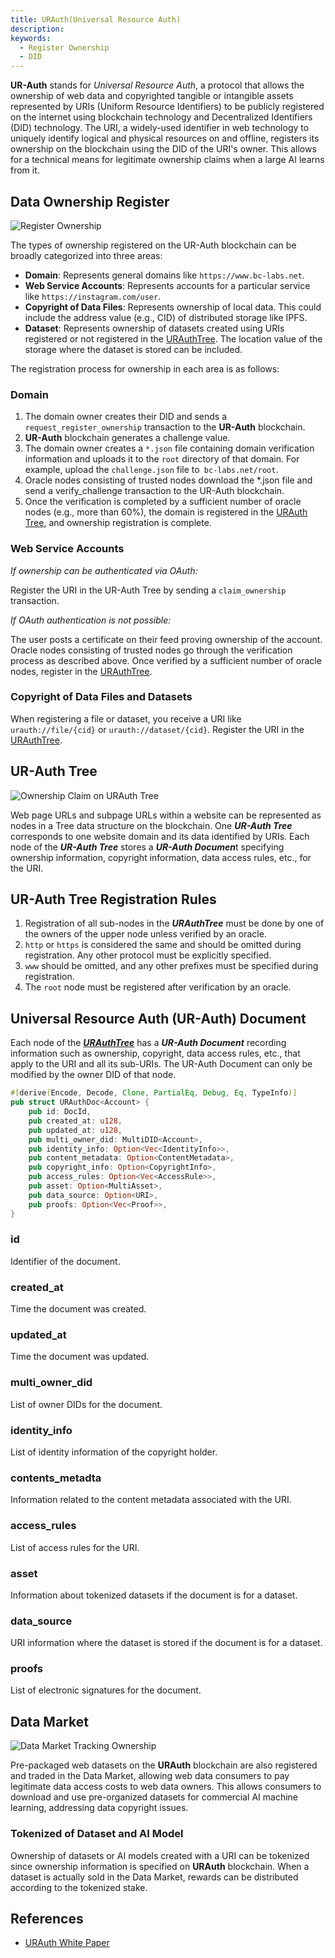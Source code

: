 ```yaml
---
title: URAuth(Universal Resource Auth)
description:
keywords:
  - Register Ownership
  - DID
---
```


**UR-Auth** stands for *Universal Resource Auth*, a protocol that allows the ownership of web data and copyrighted tangible or intangible assets represented by URIs (Uniform Resource Identifiers) to be publicly registered on the internet using blockchain technology and Decentralized Identifiers (DID) technology. The URI, a widely-used identifier in web technology to uniquely identify logical and physical resources on and offline, registers its ownership on the blockchain using the DID of the URI's owner. This allows for a technical means for legitimate ownership claims when a large AI learns from it.

## Data Ownership Register

![Register Ownership](/media/images/docs/infrablockchain/service-chains/register-ownership.png)

The types of ownership registered on the UR-Auth blockchain can be broadly categorized into three areas:

- **Domain**: Represents general domains like `https://www.bc-labs.net`.
- **Web Service Accounts**: Represents accounts for a particular service like `https://instagram.com/user`.
- **Copyright of Data Files**: Represents ownership of local data. This could include the address value (e.g., CID) of distributed storage like IPFS.
- **Dataset**: Represents ownership of datasets created using URIs registered or not registered in the [URAuthTree](#ur-auth-tree). The location value of the storage where the dataset is stored can be included.

The registration process for ownership in each area is as follows:

### Domain

1. The domain owner creates their DID and sends a `request_register_ownership` transaction to the **UR-Auth** blockchain.
2. **UR-Auth** blockchain generates a challenge value.
3. The domain owner creates a `*.json` file containing domain verification information and uploads it to the `root` directory of that domain. For example, upload the `challenge.json` file to` bc-labs.net/root`.
4. Oracle nodes consisting of trusted nodes download the *.json file and send a verify_challenge transaction to the UR-Auth blockchain.
5. Once the verification is completed by a sufficient number of oracle nodes (e.g., more than 60%), the domain is registered in the [URAuth Tree](#ur-auth-tree), and ownership registration is complete.

### Web Service Accounts

*If ownership can be authenticated via OAuth:*

Register the URI in the UR-Auth Tree by sending a `claim_ownership` transaction.

*If OAuth authentication is not possible:*

The user posts a certificate on their feed proving ownership of the account.
Oracle nodes consisting of trusted nodes go through the verification process as described above.
Once verified by a sufficient number of oracle nodes, register in the [URAuthTree](#ur-auth-tree).

### Copyright of Data Files and Datasets

When registering a file or dataset, you receive a URI like `urauth://file/{cid}` or `urauth://dataset/{cid}`.
Register the URI in the [URAuthTree](#ur-auth-tree).

## UR-Auth Tree

![Ownership Claim on URAuth Tree](/media/images/docs/infrablockchain/service-chains/urauth-tree.png)

Web page URLs and subpage URLs within a website can be represented as nodes in a Tree data structure on the blockchain. One ***UR-Auth Tree*** corresponds to one website domain and its data identified by URIs. Each node of the ***UR-Auth Tree*** stores a ***UR-Auth Documen***t specifying ownership information, copyright information, data access rules, etc., for the URI.

## UR-Auth Tree Registration Rules

1. Registration of all sub-nodes in the ***URAuthTree*** must be done by one of the owners of the upper node unless verified by an oracle.
2. `http` or `https` is considered the same and should be omitted during registration. Any other protocol must be explicitly specified.
3. `www` should be omitted, and any other prefixes must be specified during registration.
4. The `root` node must be registered after verification by an oracle.


## Universal Resource Auth (UR-Auth) Document

Each node of the ***[URAuthTree](#ur-auth-tree)*** has a ***UR-Auth Document*** recording information such as ownership, copyright, data access rules, etc., that apply to the URI and all its sub-URIs. The UR-Auth Document can only be modified by the owner DID of that node.

```rust
#[derive(Encode, Decode, Clone, PartialEq, Debug, Eq, TypeInfo)]
pub struct URAuthDoc<Account> {
    pub id: DocId,
    pub created_at: u128,
    pub updated_at: u128,
    pub multi_owner_did: MultiDID<Account>,
    pub identity_info: Option<Vec<IdentityInfo>>,
    pub content_metadata: Option<ContentMetadata>,
    pub copyright_info: Option<CopyrightInfo>,
    pub access_rules: Option<Vec<AccessRule>>,
    pub asset: Option<MultiAsset>,
    pub data_source: Option<URI>,
    pub proofs: Option<Vec<Proof>>,
}
```

### id
Identifier of the document.

### created_at
Time the document was created.

### updated_at
Time the document was updated.

### multi_owner_did
List of owner DIDs for the document.

### identity_info
List of identity information of the copyright holder.

### contents_metadta
Information related to the content metadata associated with the URI.

### access_rules
List of access rules for the URI.

### asset
Information about tokenized datasets if the document is for a dataset.

### data_source
URI information where the dataset is stored if the document is for a dataset.

### proofs
List of electronic signatures for the document.

## Data Market

![Data Market Tracking Ownership](/media/images/docs/infrablockchain/service-chains/data-market.png)

Pre-packaged web datasets on the **URAuth** blockchain are also registered and traded in the Data Market, allowing web data consumers to pay legitimate data access costs to web data owners. This allows consumers to download and use pre-organized datasets for commercial AI machine learning, addressing data copyright issues.

### Tokenized of Dataset and AI Model

Ownership of datasets or AI models created with a URI can be tokenized since ownership information is specified on **URAuth** blockchain. When a dataset is actually sold in the Data Market, rewards can be distributed according to the tokenized stake.

## References

- [URAuth White Paper]()